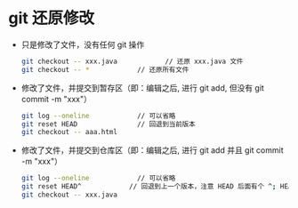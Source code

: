 # git 还原修改

- 只是修改了文件，没有任何 git 操作
   ```bash
   git checkout -- xxx.java            // 还原 xxx.java 文件
   git checkout -- *            // 还原所有文件
   ```

- 修改了文件，并提交到暂存区（即：编辑之后, 进行 git add, 但没有 git commit -m "xxx"）
   ```bash
   git log --oneline            // 可以省略
   git reset HEAD               // 回退到当前版本
   git checkout -- aaa.html
   ```

- 修改了文件，并提交到仓库区（即：编辑之后, 进行 git add 并且 git commit -m "xxx"）
   ```bash
   git log --oneline            // 可以省略
   git reset HEAD^            // 回退到上一个版本，注意 HEAD 后面有个 ^; HEAD^: 回退到上个版本; HEAD^^: 回退到上上个版本; HEAD~版本号: 回退到指定版本
   git checkout -- xxx.java
   ```
